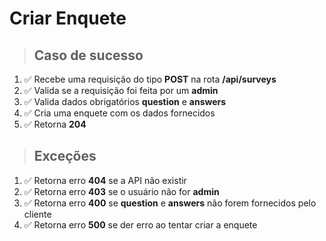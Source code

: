 # Criar Enquete

> ## Caso de sucesso

1. :white_check_mark: Recebe uma requisição do tipo **POST** na rota **/api/surveys**
2. :white_check_mark: Valida se a requisição foi feita por um **admin**
3. :white_check_mark: Valida dados obrigatórios **question** e **answers**
4. :white_check_mark: Cria uma enquete com os dados fornecidos
5. :white_check_mark: Retorna **204**

> ## Exceções

1. :white_check_mark: Retorna erro **404** se a API não existir
2. :white_check_mark: Retorna erro **403** se o usuário não for **admin**
3. :white_check_mark: Retorna erro **400** se **question** e **answers** não forem fornecidos pelo cliente
4. :white_check_mark: Retorna erro **500** se der erro ao tentar criar a enquete